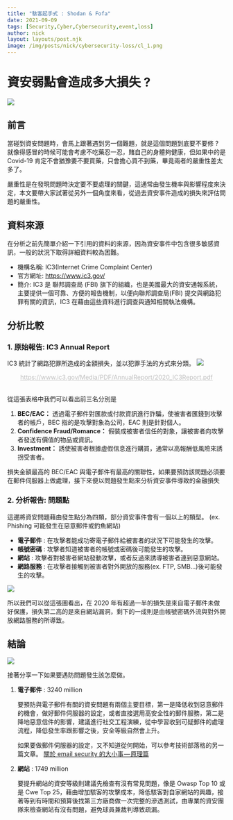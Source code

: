 ```yaml
---
title: "駭客起手式 : Shodan & Fofa"
date: 2021-09-09
tags: [Security,Cyber,Cybersecurity,event,loss]
author: nick
layout: layouts/post.njk
image: /img/posts/nick/cybersecurity-loss/cl_1.png
---
```

# 資安弱點會造成多大損失 ?
![](/img/posts/nick/cybersecurity-loss/cl_1.png)

## 前言
當碰到資安問題時，會馬上跟著遇到另一個難題，就是這個問題到底要不要修 ? 就像得感冒的時候可能會考慮不吃藥忍一忍，賭自己的身體夠健康，但如果中的是 Covid-19 肯定不會猶豫要不要買藥，只會擔心買不到藥，畢竟兩者的嚴重性差太多了。

<!-- summary -->
嚴重性是在發現問題時決定要不要處理的關鍵，這通常由發生機率與影響程度來決定，本文要帶大家試著從另外一個角度來看，從過去資安事件造成的損失來評估問題的嚴重性。
<!-- summary -->

## 資料來源
在分析之前先簡單介紹一下引用的資料的來源，因為資安事件中包含很多敏感資訊，一般的狀況下取得詳細資料較為困難。
* 機構名稱: IC3(Internet Crime Complaint Center)
* 官方網址: https://www.ic3.gov/
* 簡介:
    IC3 是 聯邦調查局 (FBI) 旗下的組織，也是美國最大的資安通報系統，主要提供一個可靠、方便的報告機制，以便向聯邦調查局(FBI) 提交與網路犯罪有關的資訊，IC3 在藉由這些資料進行調查與通知相關執法機構。

## 分析比較
### 1. 原始報告: IC3 Annual Report
IC3 統計了網路犯罪所造成的金額損失，並以犯罪手法的方式來分類。
![](/img/posts/nick/cybersecurity-loss/cl_2.png)
<center style="font-size:14px;color:#C0C0C0;text-decoration:underline">https://www.ic3.gov/Media/PDF/AnnualReport/2020_IC3Report.pdf</center>

<br>

從這張表格中我們可以看出前三名分別是
1. **BEC/EAC：** 
透過電子郵件對匯款或付款資訊進行詐騙，使被害者匯錢到攻擊者的帳戶，BEC 指的是攻擊對象為公司，EAC 則是針對個人。
2. **Confidence Fraud/Romance：**
假裝成被害者信任的對象，讓被害者向攻擊者發送有價值的物品或資訊。
3. **Investment：**
誘使被害者根據虛假信息進行購買，通常以高報酬低風險來誘拐受害者。

損失金額最高的 BEC/EAC 與電子郵件有最高的關聯性，如果要預防該問題必須要在郵件伺服器上做處理，接下來便以問題發生點來分析資安事件導致的金融損失


### 2. 分析報告: 問題點
這邊將資安問題藉由發生點分為四類，部分資安事件會有一個以上的類型。
(ex. Phishing 可能發生在惡意郵件或釣魚網站)
* **電子郵件** : 在攻擊者能成功寄電子郵件給被害者的狀況下可能發生的攻擊。
* **帳號密碼** : 攻擊者知道被害者的帳號或密碼後可能發生的攻擊。
* **網站** : 攻擊者對被害者網站發動攻擊，或者反過來誘導被害者連到惡意網站。
* **網路服務** : 在攻擊者接觸到被害者對外開放的服務(ex. FTP, SMB...)後可能發生的攻擊。

![](/img/posts/nick/cybersecurity-loss/cl_3.png)

所以我們可以從這張圖看出，在 2020 年有超過一半的損失是來自電子郵件未做好保護，損失第二高的是來自網站漏洞，剩下的一成則是由帳號密碼外流與對外開放網路服務的所導致。

## 結論
![](/img/posts/nick/cybersecurity-loss/cl_4.png)

接著分享一下如果要遇防問題發生該怎麼做。

1. **電子郵件** : 3240 million

    要預防與電子郵件有關的資安問題有兩個主要目標，第一是降低收到惡意郵件的機會，做好郵件伺服器的設定，或者直接選用高安全性的郵件服務，第二是降地惡意信件的影響，建議進行社交工程演練，從中學習收到可疑郵件的處理流程，降低發生率跟影響之後，安全等級自然會上升。

    如果要做郵件伺服器的設定，又不知道從何開始，可以參考技術部落格的另一篇文章。
    [關於 email security 的大小事 — 原理篇](https://tech-blog.cymetrics.io/posts/crystal/email-sec-theory/)

2. **網站** : 1749 million
    
    要提升網站的資安等級則建議先檢查有沒有常見問題，像是 Owasp Top 10 或是 Cwe Top 25，藉由增加駭客的攻擊成本，降低駭客對自家網站的興趣，接著等到有時間和預算後找第三方廠商做一次完整的滲透測試，由專業的資安團隊來檢查網站有沒有問題，避免球員兼裁判導致疏漏。


